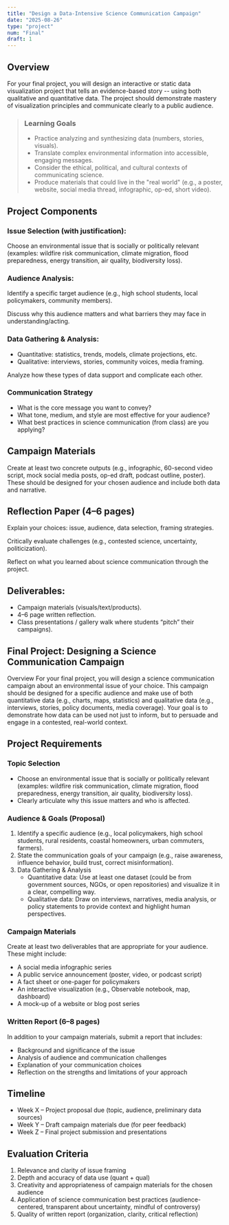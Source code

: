 ```yaml
---
title: "Design a Data-Intensive Science Communication Campaign"
date: "2025-08-26"
type: "project"
num: "Final"
draft: 1
---
```



## Overview
For your final project, you will design an interactive or static data visualization project that tells an evidence-based story -- using both qualitative and quantitative data. The project should demonstrate mastery of visualization principles and communicate clearly to a public audience.
 

> ### Learning Goals
> * Practice analyzing and synthesizing data (numbers, stories, visuals).
> * Translate complex environmental information into accessible, engaging messages.
> * Consider the ethical, political, and cultural contexts of communicating science.
> * Produce materials that could live in the "real world" (e.g., a poster, website, social media thread, infographic, op-ed, short video).

## Project Components

### Issue Selection (with justification):
Choose an environmental issue that is socially or politically relevant (examples: wildfire risk communication, climate migration, flood preparedness, energy transition, air quality, biodiversity loss).

### Audience Analysis:

Identify a specific target audience (e.g., high school students, local policymakers, community members).

Discuss why this audience matters and what barriers they may face in understanding/acting.

### Data Gathering & Analysis:
* Quantitative: statistics, trends, models, climate projections, etc.
* Qualitative: interviews, stories, community voices, media framing.

Analyze how these types of data support and complicate each other.

### Communication Strategy
* What is the core message you want to convey?
* What tone, medium, and style are most effective for your audience?
* What best practices in science communication (from class) are you applying?

## Campaign Materials
Create at least two concrete outputs (e.g., infographic, 60-second video script, mock social media posts, op-ed draft, podcast outline, poster). These should be designed for your chosen audience and include both data and narrative.

## Reflection Paper (4–6 pages)

Explain your choices: issue, audience, data selection, framing strategies.

Critically evaluate challenges (e.g., contested science, uncertainty, politicization).

Reflect on what you learned about science communication through the project.

## Deliverables:

* Campaign materials (visuals/text/products).
* 4–6 page written reflection.
* Class presentations / gallery walk where students “pitch” their campaigns).



## Final Project: Designing a Science Communication Campaign

Overview
For your final project, you will design a science communication campaign about an environmental issue of your choice. This campaign should be designed for a specific audience and make use of both quantitative data (e.g., charts, maps, statistics) and qualitative data (e.g., interviews, stories, policy documents, media coverage). Your goal is to demonstrate how data can be used not just to inform, but to persuade and engage in a contested, real-world context.

## Project Requirements

### Topic Selection

* Choose an environmental issue that is socially or politically relevant (examples: wildfire risk communication, climate migration, flood preparedness, energy transition, air quality, biodiversity loss).
* Clearly articulate why this issue matters and who is affected.

### Audience & Goals (Proposal)
1. Identify a specific audience (e.g., local policymakers, high school students, rural residents, coastal homeowners, urban commuters, farmers).
1. State the communication goals of your campaign (e.g., raise awareness, influence behavior, build trust, correct misinformation).
1. Data Gathering & Analysis
    * Quantitative data: Use at least one dataset (could be from government sources, NGOs, or open repositories) and visualize it in a clear, compelling way.
    * Qualitative data: Draw on interviews, narratives, media analysis, or policy statements to provide context and highlight human perspectives.

### Campaign Materials
Create at least two deliverables that are appropriate for your audience. These might include:
* A social media infographic series
* A public service announcement (poster, video, or podcast script)
* A fact sheet or one-pager for policymakers
* An interactive visualization (e.g., Observable notebook, map, dashboard)
* A mock-up of a website or blog post series

### Written Report (6–8 pages)
In addition to your campaign materials, submit a report that includes:
* Background and significance of the issue
* Analysis of audience and communication challenges
* Explanation of your communication choices
* Reflection on the strengths and limitations of your approach

## Timeline
* Week X – Project proposal due (topic, audience, preliminary data sources)
* Week Y – Draft campaign materials due (for peer feedback)
* Week Z – Final project submission and presentations

## Evaluation Criteria

1. Relevance and clarity of issue framing
2. Depth and accuracy of data use (quant + qual)
3. Creativity and appropriateness of campaign materials for the chosen audience
4. Application of science communication best practices (audience-centered, transparent about uncertainty, mindful of controversy)
5. Quality of written report (organization, clarity, critical reflection)
